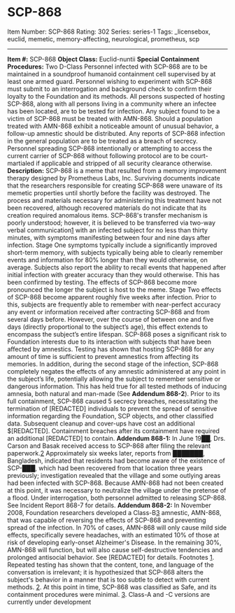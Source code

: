 # SCP-868
Item Number: SCP-868
Rating: 302
Series: series-1
Tags: _licensebox, euclid, memetic, memory-affecting, neurological, prometheus, scp

---

**Item #:** SCP-868
**Object Class:** Euclid-nuntii
**Special Containment Procedures:** Two D-Class Personnel infected with SCP-868 are to be maintained in a soundproof humanoid containment cell supervised by at least one armed guard. Personnel wishing to experiment with SCP-868 must submit to an interrogation and background check to confirm their loyalty to the Foundation and its methods.
All persons suspected of hosting SCP-868, along with all persons living in a community where an infectee has been located, are to be tested for infection. Any subject found to be a victim of SCP-868 must be treated with AMN-868. Should a population treated with AMN-868 exhibit a noticeable amount of unusual behavior, a follow-up amnestic should be distributed.
Any reports of SCP-868 infection in the general population are to be treated as a breach of secrecy. Personnel spreading SCP-868 intentionally or attempting to access the current carrier of SCP-868 without following protocol are to be court-martialed if applicable and stripped of all security clearance otherwise.
**Description:** SCP-868 is a meme that resulted from a memory improvement therapy designed by Prometheus Labs, Inc. Surviving documents indicate that the researchers responsible for creating SCP-868 were unaware of its memetic properties until shortly before the facility was destroyed. The process and materials necessary for administering this treatment have not been recovered, although recovered materials do not indicate that its creation required anomalous items.
SCP-868's transfer mechanism is poorly understood; however, it is believed to be transferred via two-way verbal communication[1](javascript:;) with an infected subject for no less than thirty minutes, with symptoms manifesting between four and nine days after infection. Stage One symptoms typically include a significantly improved short-term memory, with subjects typically being able to clearly remember events and information for 80% longer than they would otherwise, on average. Subjects also report the ability to recall events that happened after initial infection with greater accuracy than they would otherwise. This has been confirmed by testing. The effects of SCP-868 become more pronounced the longer the subject is host to the meme.
Stage Two effects of SCP-868 become apparent roughly five weeks after infection. Prior to this, subjects are frequently able to remember with near-perfect accuracy any event or information received after contracting SCP-868 and from several days before. However, over the course of between one and five days (directly proportional to the subject’s age), this effect extends to encompass the subject’s entire lifespan.
SCP-868 poses a significant risk to Foundation interests due to its interaction with subjects that have been affected by amnestics. Testing has shown that hosting SCP-868 for any amount of time is sufficient to prevent amnestics from affecting its memories. In addition, during the second stage of the infection, SCP-868 completely negates the effects of any amnestic administered at any point in the subject’s life, potentially allowing the subject to remember sensitive or dangerous information. This has held true for all tested methods of inducing amnesia, both natural and man-made (See **Addendum 868-2**).
Prior to its full containment, SCP-868 caused 5 secrecy breaches, necessitating the termination of [REDACTED] individuals to prevent the spread of sensitive information regarding the Foundation, SCP objects, and other classified data. Subsequent cleanup and cover-ups have cost an additional $[REDACTED]. Containment breaches after its containment have required an additional [REDACTED] to contain.
**Addendum 868-1:** In June 19██, Drs. Carson and Basak received access to SCP-868 after filing the relevant paperwork.[2](javascript:;) Approximately six weeks later, reports from ███████, Bangladesh, indicated that residents had become aware of the existence of SCP-███, which had been recovered from that location three years previously; investigation revealed that the village and some outlying areas had been infected with SCP-868. Because AMN-868 had not been created at this point, it was necessary to neutralize the village under the pretense of a flood. Under interrogation, both personnel admitted to releasing SCP-868. See Incident Report 868-7 for details.
**Addendum 868-2:** In November 2008, Foundation researchers developed a Class-B[3](javascript:;) amnestic, AMN-868, that was capable of reversing the effects of SCP-868 and preventing spread of the infection. In 70% of cases, AMN-868 will only cause mild side effects, specifically severe headaches, with an estimated 10% of those at risk of developing early-onset Alzheimer's Disease. In the remaining 30%, AMN-868 will function, but will also cause self-destructive tendencies and prolonged antisocial behavior. See [REDACTED] for details.
Footnotes
[1](javascript:;). Repeated testing has shown that the content, tone, and language of the conversation is irrelevant; it is hypothesized that SCP-868 alters the subject's behavior in a manner that is too subtle to detect with current methods.
[2](javascript:;). At this point in time, SCP-868 was classified as Safe, and its containment procedures were minimal.
[3](javascript:;). Class-A and -C versions are currently under development